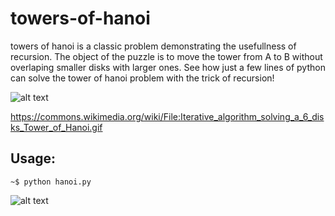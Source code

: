 # towers-of-hanoi

towers of hanoi is a classic problem demonstrating the usefullness of recursion. The object of the puzzle is to move the tower from A to B without overlaping smaller disks with larger ones. See how just a few lines of python can solve the tower of hanoi problem with the trick of recursion!

![alt text](https://upload.wikimedia.org/wikipedia/commons/thumb/8/8d/Iterative_algorithm_solving_a_6_disks_Tower_of_Hanoi.gif/240px-Iterative_algorithm_solving_a_6_disks_Tower_of_Hanoi.gif)

https://commons.wikimedia.org/wiki/File:Iterative_algorithm_solving_a_6_disks_Tower_of_Hanoi.gif


## Usage:


```~$ python hanoi.py```

![alt text](https://github.com/bradegan/towers-of-hanoi/blob/master/hanoi_visualization.gif?raw=true)
